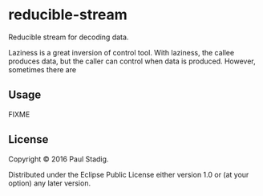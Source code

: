 # reducible-stream

Reducible stream for decoding data.

Laziness is a great inversion of control tool.  With laziness, the callee
produces data, but the caller can control when data is produced.  However,
sometimes there are 

## Usage

FIXME

## License

Copyright © 2016 Paul Stadig.

Distributed under the Eclipse Public License either version 1.0 or (at
your option) any later version.
